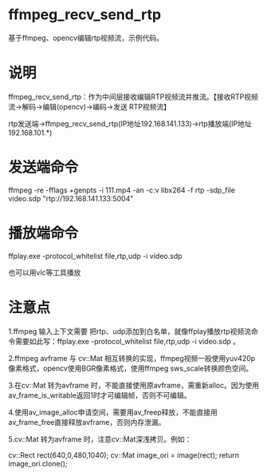 # ffmpeg_recv_send_rtp
基于ffmpeg、opencv编辑rtp视频流，示例代码。

# 说明
ffmpeg_recv_send_rtp：作为中间层接收编辑RTP视频流并推流。【接收RTP视频流->解码->编辑(opencv)->编码->发送 RTP视频流】


rtp发送端->ffmpeg_recv_send_rtp(IP地址192.168.141.133)->rtp播放端(IP地址192.168.101.*)


# 发送端命令

ffmpeg     -re     -fflags +genpts     -i 111.mp4     -an     -c:v libx264     -f rtp     -sdp_file video.sdp     "rtp://192.168.141.133:5004"



# 播放端命令

ffplay.exe -protocol_whitelist file,rtp,udp   -i video.sdp

也可以用vlc等工具播放





# 注意点

1.ffmpeg 输入上下文需要 把rtp、udp添加到白名单，就像ffplay播放rtp视频流命令需要如此写：ffplay.exe -protocol_whitelist file,rtp,udp -i video.sdp 。

2.ffmpeg avframe 与 cv::Mat  相互转换的实现，ffmpeg视频一般使用yuv420p像素格式，opencv使用BGR像素格式，使用ffmpeg sws_scale转换颜色空间。

3.在cv::Mat 转为avframe 时，不能直接使用原avframe，需重新alloc。因为使用av_frame_is_writable返回1时才可编辑帧，否则不可编辑。

4.使用av_image_alloc申请空间，需要用av_freep释放，不能直接用av_frame_free直接释放avframe，否则内存泄漏。

5.cv::Mat 转为avframe 时，注意cv::Mat深浅拷贝。例如：

cv::Rect rect(640,0,480,1040);
cv::Mat image_ori = image(rect);
return image_ori.clone();
